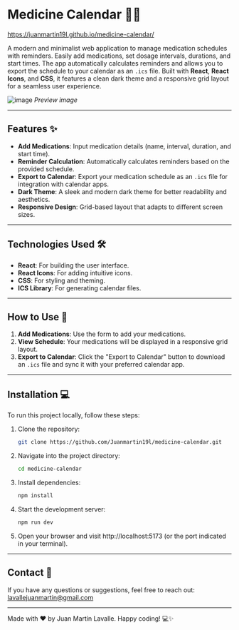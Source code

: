 # Medicine Calendar 💊📅
https://juanmartin19l.github.io/medicine-calendar/

A modern and minimalist web application to manage medication schedules with reminders. Easily add medications, set dosage intervals, durations, and start times. The app automatically calculates reminders and allows you to export the schedule to your calendar as an `.ics` file. Built with **React**, **React Icons**, and **CSS**, it features a clean dark theme and a responsive grid layout for a seamless user experience.

![image](https://github.com/user-attachments/assets/b88cab41-465f-4be9-acc6-159daa42de72)
*Preview image*

---

## Features ✨

- **Add Medications**: Input medication details (name, interval, duration, and start time).
- **Reminder Calculation**: Automatically calculates reminders based on the provided schedule.
- **Export to Calendar**: Export your medication schedule as an `.ics` file for integration with calendar apps.
- **Dark Theme**: A sleek and modern dark theme for better readability and aesthetics.
- **Responsive Design**: Grid-based layout that adapts to different screen sizes.

---

## Technologies Used 🛠️

- **React**: For building the user interface.
- **React Icons**: For adding intuitive icons.
- **CSS**: For styling and theming.
- **ICS Library**: For generating calendar files.

---

## How to Use 🚀

1. **Add Medications**: Use the form to add your medications.
2. **View Schedule**: Your medications will be displayed in a responsive grid layout.
3. **Export to Calendar**: Click the "Export to Calendar" button to download an `.ics` file and sync it with your preferred calendar app.

---

## Installation 💻

To run this project locally, follow these steps:

1. Clone the repository:
   ```bash
   git clone https://github.com/Juanmartin19l/medicine-calendar.git

2. Navigate into the project directory:
   ```bash
   cd medicine-calendar
4. Install dependencies:
   ```bash
   npm install
5. Start the development server:
   ```bash
   npm run dev
6. Open your browser and visit http://localhost:5173 (or the port indicated in your terminal).

---

## Contact 📧
If you have any questions or suggestions, feel free to reach out:
lavallejuanmartin@gmail.com

---

Made with ❤️ by Juan Martín Lavalle.
Happy coding! 💻✨

